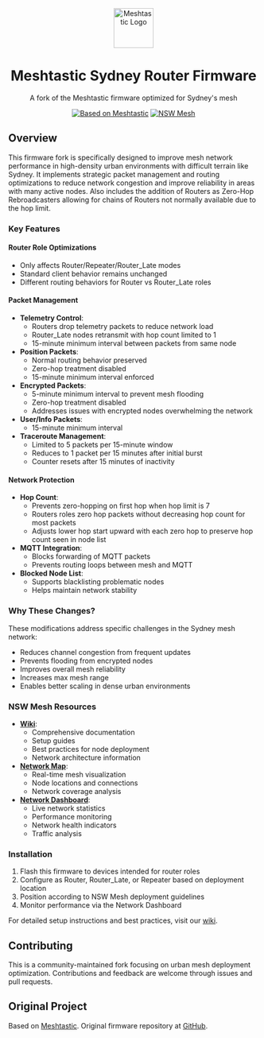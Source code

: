 <div align="center" markdown="1">

<img src=".github/meshtastic_logo.png" alt="Meshtastic Logo" width="80"/>
<h1>Meshtastic Sydney Router Firmware</h1>

A fork of the Meshtastic firmware optimized for Sydney's mesh

[![Based on Meshtastic](https://img.shields.io/badge/Based%20on-Meshtastic-blue)](https://meshtastic.org)
[![NSW Mesh](https://img.shields.io/badge/Part%20of-NSW%20Mesh-green)](https://wiki.nswmesh.au)

</div>

## Overview

This firmware fork is specifically designed to improve mesh network performance in high-density urban environments with difficult terrain like Sydney. It implements strategic packet management and routing optimizations to reduce network congestion and improve reliability in areas with many active nodes. Also includes the addition of Routers as Zero-Hop Rebroadcasters allowing for chains of Routers not normally available due to the hop limit.

### Key Features

#### Router Role Optimizations
- Only affects Router/Repeater/Router_Late modes
- Standard client behavior remains unchanged
- Different routing behaviors for Router vs Router_Late roles

#### Packet Management
- **Telemetry Control**:
  - Routers drop telemetry packets to reduce network load
  - Router_Late nodes retransmit with hop count limited to 1
  - 15-minute minimum interval between packets from same node
- **Position Packets**:
  - Normal routing behavior preserved
  - Zero-hop treatment disabled
  - 15-minute minimum interval enforced
- **Encrypted Packets**:
  - 5-minute minimum interval to prevent mesh flooding
  - Zero-hop treatment disabled
  - Addresses issues with encrypted nodes overwhelming the network
- **User/Info Packets**:
  - 15-minute minimum interval
- **Traceroute Management**:
  - Limited to 5 packets per 15-minute window
  - Reduces to 1 packet per 15 minutes after initial burst
  - Counter resets after 15 minutes of inactivity

#### Network Protection
- **Hop Count**: 
  - Prevents zero-hopping on first hop when hop limit is 7
  - Routers roles zero hop packets without decreasing hop count for most packets
  - Adjusts lower hop start upward with each zero hop to preserve hop count seen in node list
- **MQTT Integration**: 
  - Blocks forwarding of MQTT packets
  - Prevents routing loops between mesh and MQTT
- **Blocked Node List**: 
  - Supports blacklisting problematic nodes
  - Helps maintain network stability

### Why These Changes?

These modifications address specific challenges in the Sydney mesh network:
- Reduces channel congestion from frequent updates
- Prevents flooding from encrypted nodes
- Improves overall mesh reliability
- Increases max mesh range
- Enables better scaling in dense urban environments

### NSW Mesh Resources

- **[Wiki](https://wiki.nswmesh.au/)**: 
  - Comprehensive documentation
  - Setup guides
  - Best practices for node deployment
  - Network architecture information
- **[Network Map](https://map.nswmesh.au/map)**:
  - Real-time mesh visualization
  - Node locations and connections
  - Network coverage analysis
- **[Network Dashboard](https://dash.nswmesh.au/d/edqkge9mf7v28g/main-dashboard?orgId=1&refresh=1m)**:
  - Live network statistics
  - Performance monitoring
  - Network health indicators
  - Traffic analysis

### Installation

1. Flash this firmware to devices intended for router roles
2. Configure as Router, Router_Late, or Repeater based on deployment location
3. Position according to NSW Mesh deployment guidelines
4. Monitor performance via the Network Dashboard

For detailed setup instructions and best practices, visit our [wiki](https://wiki.nswmesh.au/).

## Contributing

This is a community-maintained fork focusing on urban mesh deployment optimization. Contributions and feedback are welcome through issues and pull requests.

## Original Project

Based on [Meshtastic](https://meshtastic.org). Original firmware repository at [GitHub](https://github.com/meshtastic/firmware).

